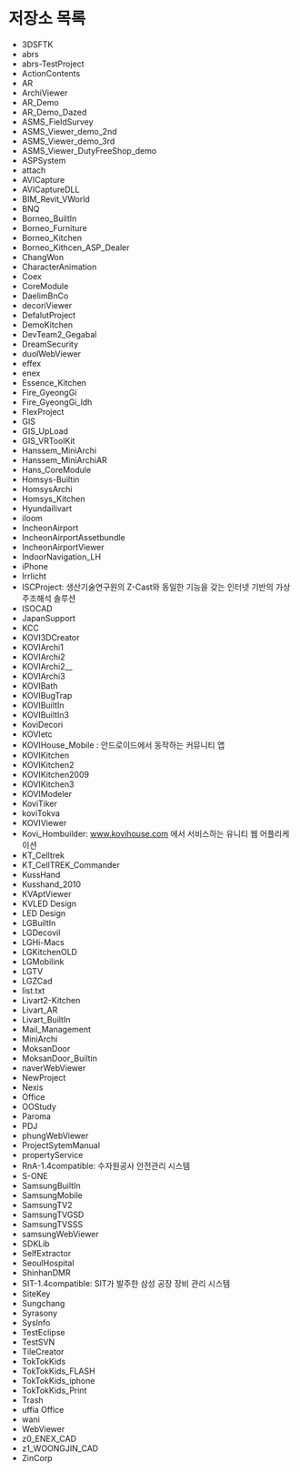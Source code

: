 # 저장소 목록

- 3DSFTK
- abrs
- abrs-TestProject
- ActionContents
- AR
- ArchiViewer
- AR_Demo
- AR_Demo_Dazed
- ASMS_FieldSurvey
- ASMS_Viewer_demo_2nd
- ASMS_Viewer_demo_3rd
- ASMS_Viewer_DutyFreeShop_demo
- ASPSystem
- attach
- AVICapture
- AVICaptureDLL
- BIM_Revit_VWorld
- BNQ
- Borneo_BuiltIn
- Borneo_Furniture
- Borneo_Kitchen
- Borneo_Kithcen_ASP_Dealer
- ChangWon
- CharacterAnimation
- Coex
- CoreModule
- DaelimBnCo
- decoriViewer
- DefalutProject
- DemoKitchen
- DevTeam2_Gegabal
- DreamSecurity
- duolWebViewer
- effex
- enex
- Essence_Kitchen
- Fire_GyeongGi
- Fire_GyeongGi_ldh
- FlexProject
- GIS
- GIS_UpLoad
- GIS_VRToolKit
- Hanssem_MiniArchi
- Hanssem_MiniArchiAR
- Hans_CoreModule
- Homsys-Builtin
- HomsysArchi
- Homsys_Kitchen
- Hyundailivart
- iloom
- IncheonAirport
- IncheonAirportAssetbundle
- IncheonAirportViewer
- IndoorNavigation_LH
- iPhone
- Irrlicht
- ISCProject: 생산기술연구원의 Z-Cast와 동일한 기능을 갖는 인터넷 기반의 가상 주조해석 솔루션
- ISOCAD
- JapanSupport
- KCC
- KOVI3DCreator
- KOVIArchi1
- KOVIArchi2
- KOVIArchi2__
- KOVIArchi3
- KOVIBath
- KOVIBugTrap
- KOVIBuiltIn
- KOVIBuiltIn3
- KoviDecori
- KOVIetc
- KOVIHouse_Mobile : 안드로이드에서 동작하는 커뮤니티 앱
- KOVIKitchen
- KOVIKitchen2
- KOVIKitchen2009
- KOVIKitchen3
- KOVIModeler
- KoviTiker
- koviTokva
- KOVIViewer
- Kovi_Hombuilder: www.kovihouse.com 에서 서비스하는 유니티 웹 어플리케이션
- KT_Celltrek
- KT_CellTREK_Commander
- KussHand
- Kusshand_2010
- KVAptViewer
- KVLED Design
- LED Design
- LGBuiltIn
- LGDecovil
- LGHi-Macs
- LGKitchenOLD
- LGMobilink
- LGTV
- LGZCad
- list.txt
- Livart2-Kitchen
- Livart_AR
- Livart_BuiltIn
- Mail_Management
- MiniArchi
- MoksanDoor
- MoksanDoor_Builtin
- naverWebViewer
- NewProject
- Nexis
- Office
- OOStudy
- Paroma
- PDJ
- phungWebViewer
- ProjectSytemManual
- propertyService
- RnA-1.4compatible: 수자원공사 안전관리 시스템
- S-ONE
- SamsungBuiltIn
- SamsungMobile
- SamsungTV2
- SamsungTVGSD
- SamsungTVSSS
- samsungWebViewer
- SDKLib
- SelfExtractor
- SeoulHospital
- ShinhanDMR
- SIT-1.4compatible: SIT가 발주한 삼성 공장 장비 관리 시스템
- SiteKey
- Sungchang
- Syrasony
- SysInfo
- TestEclipse
- TestSVN
- TileCreator
- TokTokKids
- TokTokKids_FLASH
- TokTokKids_iphone
- TokTokKids_Print
- Trash
- uffia Office
- wani
- WebViewer
- z0_ENEX_CAD
- z1_WOONGJIN_CAD
- ZinCorp